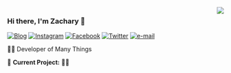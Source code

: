 <img align="right" src="https://github-readme-stats.vercel.app/api?username=codentacos&show_icons=true&theme=dracula">

### Hi there, I'm Zachary 👋

[![Blog](https://img.shields.io/static/v1?label=Blog&message=%20&color=blueviolet&logo=Jekyll&style=flat&logoColor=white)]([https://www.instagram.com/zach_codes/](https://www.zachcodes.xyz/))
[![Instagram](https://img.shields.io/static/v1?label=Instagram&message=%20&color=orange&logo=Instagram&style=flat&logoColor=white)](https://www.instagram.com/zach_codes/)
[![Facebook](https://img.shields.io/static/v1?label=Facebook&message=%20&color=9cf&logo=Facebook&style=flat&logoColor=white)](https://www.facebook.com/zachcodes/)
[![Twitter](https://img.shields.io/static/v1?label=Twitter&message=%20&color=1b81c1&logo=Twitter&style=flat&logoColor=white)](https://twitter.com/codeNtacos)
[![e-mail](https://img.shields.io/static/v1?label=e-mail&message=%20&color=green&logo=gmail&style=flat&logoColor=white)](mailto:nelsonz2021@gmail.com)
  
👨‍💻 Developer of Many Things
  
🚧 **Current Project:** :man_shrugging:


<!--
**codentacos/codentacos** is a ✨ _special_ ✨ repository because its `README.md` (this file) appears on your GitHub profile.

Here are some ideas to get you started:

- 🔭 I’m currently working on ...
- 🌱 I’m currently learning ...
- 👯 I’m looking to collaborate on ...
- 🤔 I’m looking for help with ...
- 💬 Ask me about ...
- 📫 How to reach me: ...
- 😄 Pronouns: ...
- ⚡ Fun fact: ...
-->
